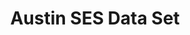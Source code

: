 ---
schema: default
title: Austin SES Data Set
organization: Austin
notes: The number of income restricted affordable housing units reserved for households making a certain percentage of the Austin-Round Rock metropolitan statistical area (MSA) median family income (MFI). The furthest column on the right represents units that are found within the City’s Extraterritorial Jurisdiction (ETJ).
resources:
  - name: Austin SES CSV
    url: 'https://data.austintexas.gov/api/views/eycc-5gej/rows.csv?accessType=DOWNLOAD'
    format: csv
category:
  - Socioeconomic Indicators
maintainers: Kevin Sun & Natasha Mathur
---